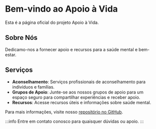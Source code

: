 # Bem-vindo ao Apoio à Vida

Esta é a página oficial do projeto Apoio à Vida.

## Sobre Nós

Dedicamo-nos a fornecer apoio e recursos para a saúde mental e bem-estar.

## Serviços

- **Aconselhamento**: Serviços profissionais de aconselhamento para indivíduos e famílias.
- **Grupos de Apoio**: Junte-se aos nossos grupos de apoio para um espaço seguro para compartilhar experiências e receber apoio.
- **Recursos**: Acesse recursos úteis e informações sobre saúde mental.

Para mais informações, visite nosso [repositório no GitHub](https://github.com/dougAlvs/apoio-a-vida).

:::info
Entre em contato conosco para quaisquer dúvidas ou apoio.
:::

[//]: # (Você pode adicionar mais seções e conteúdos conforme necessário.)
